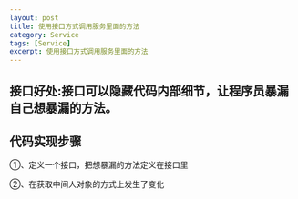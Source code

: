```yaml
---
layout: post
title: 使用接口方式调用服务里面的方法
category: Service
tags: [Service]
excerpt: 使用接口方式调用服务里面的方法
---
```



## 接口好处:接口可以隐藏代码内部细节，让程序员暴漏自己想暴漏的方法。 ##


## 代码实现步骤  ##


①、定义一个接口，把想暴漏的方法定义在接口里 

②、在获取中间人对象的方式上发生了变化
